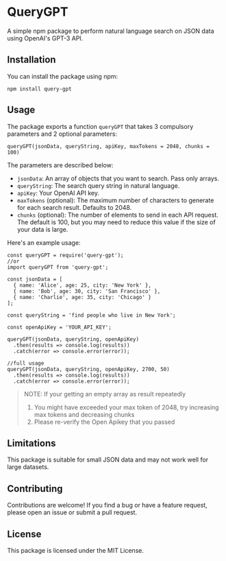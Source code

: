 
# QueryGPT

A simple npm package to perform natural language search on JSON data using OpenAI's GPT-3 API.

## Installation

You can install the package using npm:



`npm install query-gpt` 

## Usage

The package exports a function `queryGPT` that takes 3 compulsory parameters and 2 optional parameters:



`queryGPT(jsonData, queryString, apiKey, maxTokens = 2048, chunks = 100)` 

The parameters are described below:

-   `jsonData`: An array of objects that you want to search. Pass only arrays.
-   `queryString`: The search query string in natural language.
-   `apiKey`: Your OpenAI API key.
-   `maxTokens` (optional): The maximum number of characters to generate for each search result. Defaults to 2048.
-   `chunks` (optional): The number of elements to send in each API request. The default is 100, but you may need to reduce this value if the size of your data is large.

Here's an example usage:

    const queryGPT = require('query-gpt');
    //or
    import queryGPT from 'query-gpt';
    
    const jsonData = [
      { name: 'Alice', age: 25, city: 'New York' },
      { name: 'Bob', age: 30, city: 'San Francisco' },
      { name: 'Charlie', age: 35, city: 'Chicago' }
    ];
    
    const queryString = 'find people who live in New York';
    
    const openApiKey = 'YOUR_API_KEY';
    
    queryGPT(jsonData, queryString, openApiKey)
      .then(results => console.log(results))
      .catch(error => console.error(error));
      
    //full usage
    queryGPT(jsonData, queryString, openApiKey, 2700, 50)
      .then(results => console.log(results))
      .catch(error => console.error(error));


> NOTE: 
> If your getting an empty array as result repeatedly
> 1. You might have exceeded your max token of 2048, try increasing max tokens and decreasing chunks
> 2. Please re-verify the Open Apikey that you passed


## Limitations

This package is suitable for small JSON data and may not work well for large datasets.

 

## Contributing

Contributions are welcome! If you find a bug or have a feature request, please open an issue or submit a pull request.

## License

This package is licensed under the MIT License.